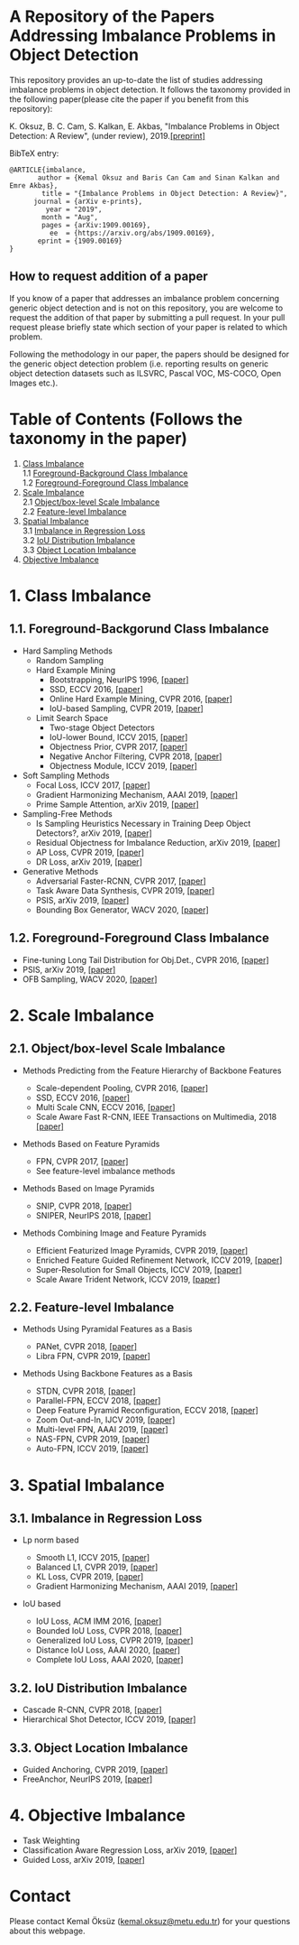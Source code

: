 # A Repository of the Papers Addressing Imbalance Problems in Object Detection

This repository provides an up-to-date the list of studies addressing imbalance problems in object detection. It follows the taxonomy provided in the following paper(please cite the paper if you benefit from this repository):

K. Oksuz, B. C. Cam, S. Kalkan, E. Akbas, "Imbalance Problems in Object Detection: A Review", (under review), 2019.[[preprint]](https://arxiv.org/abs/1909.00169)

BibTeX entry:
```
@ARTICLE{imbalance,
       author = {Kemal Oksuz and Baris Can Cam and Sinan Kalkan and Emre Akbas},
        title = "{Imbalance Problems in Object Detection: A Review}",
      journal = {arXiv e-prints},
         year = "2019",
        month = "Aug",
        pages = {arXiv:1909.00169},
          ee  = {https://arxiv.org/abs/1909.00169},
       eprint = {1909.00169} 
}
```

## How to request addition of a paper
If you know of a paper that addresses an imbalance problem concerning generic object detection and is not on this repository, you are welcome to request the addition of that paper by submitting a pull request. In your pull request please briefly state which section of your paper is related to which problem.  

Following the methodology in our paper, the papers should be designed for the generic object detection problem (i.e. reporting results on generic object detection datasets such as ILSVRC, Pascal VOC, MS-COCO, Open Images etc.). 

# Table of Contents (Follows the taxonomy in the paper)
1. [Class Imbalance](#1)  
    1.1 [Foreground-Background Class Imbalance](#1.1)  
    1.2 [Foreground-Foreground Class Imbalance](#1.2)    
2. [Scale Imbalance](#2)  
    2.1 [Object/box-level Scale Imbalance](#2.1)  
    2.2 [Feature-level Imbalance](#2.2)    
3. [Spatial Imbalance](#3)  
    3.1 [Imbalance in Regression Loss](#3.1)  
    3.2 [IoU Distribution Imbalance](#3.2)  
    3.3 [Object Location Imbalance](#3.3)  
4. [Objective Imbalance](#4)

# 1. Class Imbalance <a name="1"></a>

## 1.1. Foreground-Backgorund Class Imbalance <a name="1.1"></a>
- Hard Sampling Methods
   - Random Sampling  
   - Hard Example Mining  
     - Bootstrapping, NeurIPS 1996, [[paper]](https://papers.nips.cc/paper/1168-human-face-detection-in-visual-scenes.pdf) 
     - SSD, ECCV 2016, [[paper]](http://www.cs.unc.edu/~wliu/papers/ssd.pdf)
     - Online Hard Example Mining, CVPR 2016, [[paper]](https://zpascal.net/cvpr2016/Shrivastava_Training_Region-Based_Object_CVPR_2016_paper.pdf)
     - IoU-based Sampling, CVPR 2019, [[paper]](http://openaccess.thecvf.com/content_CVPR_2019/papers/Pang_Libra_R-CNN_Towards_Balanced_Learning_for_Object_Detection_CVPR_2019_paper.pdf)
   - Limit Search Space  
     - Two-stage Object Detectors 	
     - IoU-lower Bound, ICCV 2015, [[paper]](https://www.cv-foundation.org/openaccess/content_iccv_2015/papers/Girshick_Fast_R-CNN_ICCV_2015_paper.pdf)
     - Objectness Prior, CVPR 2017, [[paper]](http://zpascal.net/cvpr2017/Kong_RON_Reverse_Connection_CVPR_2017_paper.pdf)
     - Negative Anchor Filtering, CVPR 2018, [[paper]](http://openaccess.thecvf.com/content_cvpr_2018/papers/Zhang_Single-Shot_Refinement_Neural_CVPR_2018_paper.pdf)
     - Objectness Module, ICCV 2019, [[paper]](http://openaccess.thecvf.com/content_ICCV_2019/papers/Nie_Enriched_Feature_Guided_Refinement_Network_for_Object_Detection_ICCV_2019_paper.pdf)
- Soft Sampling Methods  
   - Focal Loss, ICCV 2017, [[paper]](http://openaccess.thecvf.com/content_ICCV_2017/papers/Lin_Focal_Loss_for_ICCV_2017_paper.pdf)
   - Gradient Harmonizing Mechanism, AAAI 2019, [[paper]](https://aaai.org/ojs/index.php/AAAI/article/view/4877)
   - Prime Sample Attention, arXiv 2019, [[paper]](https://arxiv.org/pdf/1904.04821.pdf)
- Sampling-Free Methods
   - Is Sampling Heuristics Necessary in Training Deep Object Detectors?, arXiv 2019, [[paper]](https://arxiv.org/pdf/1909.04868.pdf)
   - Residual Objectness for Imbalance Reduction, arXiv 2019, [[paper]](https://arxiv.org/pdf/1908.09075.pdf)   
   - AP Loss, CVPR 2019, [[paper]](http://openaccess.thecvf.com/content_CVPR_2019/papers/Chen_Towards_Accurate_One-Stage_Object_Detection_With_AP-Loss_CVPR_2019_paper.pdf)
   - DR Loss, arXiv 2019, [[paper]](https://arxiv.org/pdf/1907.10156.pdf)    
- Generative Methods  
   - Adversarial Faster-RCNN, CVPR 2017, [[paper]](http://zpascal.net/cvpr2017/Wang_A-Fast-RCNN_Hard_Positive_CVPR_2017_paper.pdf) 
   - Task Aware Data Synthesis, CVPR 2019, [[paper]](http://openaccess.thecvf.com/content_CVPR_2019/papers/Tripathi_Learning_to_Generate_Synthetic_Data_via_Compositing_CVPR_2019_paper.pdf)
   - PSIS, arXiv 2019, [[paper]](https://arxiv.org/pdf/1906.00358.pdf) 
   - Bounding Box Generator, WACV 2020, [[paper]](https://arxiv.org/abs/1909.09777)


## 1.2. Foreground-Foreground Class Imbalance  <a name="1.2"></a>
   - Fine-tuning Long Tail Distribution for Obj.Det., CVPR 2016, [[paper]](http://openaccess.thecvf.com/content_cvpr_2016/papers/Ouyang_Factors_in_Finetuning_CVPR_2016_paper.pdf)
   - PSIS, arXiv 2019, [[paper]](https://arxiv.org/pdf/1906.00358.pdf)
   - OFB Sampling, WACV 2020, [[paper]](https://arxiv.org/abs/1909.09777)

# 2. Scale Imbalance <a name="2"></a>

## 2.1. Object/box-level Scale Imbalance <a name="2.1"></a>

- Methods Predicting from the Feature Hierarchy of Backbone Features
  - Scale-dependent Pooling, CVPR 2016, [[paper]](http://openaccess.thecvf.com/content_cvpr_2016/papers/Yang_Exploit_All_the_CVPR_2016_paper.pdf)
  - SSD, ECCV 2016, [[paper]](http://www.cs.unc.edu/~wliu/papers/ssd.pdf)
  - Multi Scale CNN, ECCV 2016, [[paper]](https://arxiv.org/pdf/1607.07155.pdf)
  - Scale Aware Fast R-CNN, IEEE Transactions on Multimedia, 2018 [[paper]](https://ieeexplore.ieee.org/document/8060595)

- Methods Based on Feature Pyramids
  - FPN, CVPR 2017, [[paper]](https://zpascal.net/cvpr2017/Lin_Feature_Pyramid_Networks_CVPR_2017_paper.pdf)
  - See feature-level imbalance methods

- Methods Based on Image Pyramids
  - SNIP, CVPR 2018, [[paper]](http://openaccess.thecvf.com/content_cvpr_2018/papers/Singh_An_Analysis_of_CVPR_2018_paper.pdf)
  - SNIPER, NeurIPS 2018, [[paper]](https://papers.nips.cc/paper/8143-sniper-efficient-multi-scale-training.pdf)

- Methods Combining Image and Feature Pyramids
  - Efficient Featurized Image Pyramids, CVPR 2019, [[paper]](http://openaccess.thecvf.com/content_CVPR_2019/papers/Pang_Efficient_Featurized_Image_Pyramid_Network_for_Single_Shot_Detector_CVPR_2019_paper.pdf)
  - Enriched Feature Guided Refinement Network, ICCV 2019, [[paper]](http://openaccess.thecvf.com/content_ICCV_2019/papers/Nie_Enriched_Feature_Guided_Refinement_Network_for_Object_Detection_ICCV_2019_paper.pdf)  
  - Super-Resolution for Small Objects, ICCV 2019, [[paper]](http://openaccess.thecvf.com/content_ICCV_2019/papers/Noh_Better_to_Follow_Follow_to_Be_Better_Towards_Precise_Supervision_ICCV_2019_paper.pdf)
  - Scale Aware Trident Network, ICCV 2019, [[paper]](http://openaccess.thecvf.com/content_ICCV_2019/papers/Li_Scale-Aware_Trident_Networks_for_Object_Detection_ICCV_2019_paper.pdf)
  
## 2.2. Feature-level Imbalance <a name="2.2"></a>

- Methods Using Pyramidal Features as a Basis
  - PANet, CVPR 2018, [[paper]](http://openaccess.thecvf.com/content_cvpr_2018/papers/Liu_Path_Aggregation_Network_CVPR_2018_paper.pdf)
  - Libra FPN, CVPR 2019, [[paper]](http://openaccess.thecvf.com/content_CVPR_2019/papers/Pang_Libra_R-CNN_Towards_Balanced_Learning_for_Object_Detection_CVPR_2019_paper.pdf)

- Methods Using Backbone Features as a Basis
  - STDN, CVPR 2018, [[paper]](http://openaccess.thecvf.com/content_cvpr_2018/CameraReady/1376.pdf)
  - Parallel-FPN, ECCV 2018, [[paper]](http://openaccess.thecvf.com/content_ECCV_2018/papers/Seung-Wook_Kim_Parallel_Feature_Pyramid_ECCV_2018_paper.pdf)
  - Deep Feature Pyramid Reconfiguration, ECCV 2018, [[paper]](https://eccv2018.org/openaccess/content_ECCV_2018/papers/Tao_Kong_Deep_Feature_Pyramid_ECCV_2018_paper.pdf)
  - Zoom Out-and-In, IJCV 2019, [[paper]](https://arxiv.org/pdf/1709.04347.pdf)
  - Multi-level FPN, AAAI 2019, [[paper]](https://arxiv.org/pdf/1811.04533.pdf)
  - NAS-FPN, CVPR 2019, [[paper]](http://openaccess.thecvf.com/content_CVPR_2019/papers/Ghiasi_NAS-FPN_Learning_Scalable_Feature_Pyramid_Architecture_for_Object_Detection_CVPR_2019_paper.pdf)
  - Auto-FPN, ICCV 2019, [[paper]](http://openaccess.thecvf.com/content_ICCV_2019/papers/Xu_Auto-FPN_Automatic_Network_Architecture_Adaptation_for_Object_Detection_Beyond_Classification_ICCV_2019_paper.pdf)

# 3. Spatial Imbalance <a name="3"></a>

## 3.1. Imbalance in Regression Loss <a name="3.1"></a>

- Lp norm based
  - Smooth L1, ICCV 2015, [[paper]](https://www.cv-foundation.org/openaccess/content_iccv_2015/papers/Girshick_Fast_R-CNN_ICCV_2015_paper.pdf)
  - Balanced L1, CVPR 2019, [[paper]](http://openaccess.thecvf.com/content_CVPR_2019/html/Pang_Libra_R-CNN_Towards_Balanced_Learning_for_Object_Detection_CVPR_2019_paper.html)
  - KL Loss, CVPR 2019, [[paper]](http://openaccess.thecvf.com/content_CVPR_2019/papers/He_Bounding_Box_Regression_With_Uncertainty_for_Accurate_Object_Detection_CVPR_2019_paper.pdf)
  - Gradient Harmonizing Mechanism, AAAI 2019, [[paper]](https://aaai.org/ojs/index.php/AAAI/article/view/4877/4750)

- IoU based
  - IoU Loss, ACM IMM 2016, [[paper]](https://arxiv.org/pdf/1608.01471.pdf)
  - Bounded IoU Loss, CVPR 2018, [[paper]](http://openaccess.thecvf.com/content_cvpr_2018/CameraReady/0794.pdf)
  - Generalized IoU Loss, CVPR 2019, [[paper]](http://openaccess.thecvf.com/content_CVPR_2019/papers/Rezatofighi_Generalized_Intersection_Over_Union_A_Metric_and_a_Loss_for_CVPR_2019_paper.pdf)
  - Distance IoU Loss, AAAI 2020, [[paper]](https://arxiv.org/pdf/1911.08287.pdf)
  - Complete IoU Loss, AAAI 2020, [[paper]](https://arxiv.org/pdf/1911.08287.pdf)
       
## 3.2. IoU Distribution Imbalance <a name="3.2"></a>
- Cascade R-CNN, CVPR 2018, [[paper]](http://openaccess.thecvf.com/content_cvpr_2018/papers/Cai_Cascade_R-CNN_Delving_CVPR_2018_paper.pdf)
- Hierarchical Shot Detector, ICCV 2019, [[paper]](http://openaccess.thecvf.com/content_ICCV_2019/papers/Cao_Hierarchical_Shot_Detector_ICCV_2019_paper.pdf)

## 3.3. Object Location Imbalance <a name="3.3"></a>
- Guided Anchoring, CVPR 2019, [[paper]](http://openaccess.thecvf.com/content_CVPR_2019/html/Wang_Region_Proposal_by_Guided_Anchoring_CVPR_2019_paper.html)
- FreeAnchor, NeurIPS 2019, [[paper]](https://papers.nips.cc/paper/8309-freeanchor-learning-to-match-anchors-for-visual-object-detection.pdf)

# 4. Objective Imbalance <a name="4"></a>
- Task Weighting
- Classification Aware Regression Loss, arXiv 2019, [[paper]](https://arxiv.org/pdf/1904.04821.pdf)
- Guided Loss, arXiv 2019, [[paper]](https://arxiv.org/pdf/1909.04868.pdf)

# Contact 
Please contact Kemal Öksüz (kemal.oksuz@metu.edu.tr) for your questions about this webpage.
